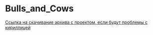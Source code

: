 # Bulls_and_Cows

[Ссылка на скачивание архива с проектом, если будут проблемы с кириллицей](https://drive.google.com/file/d/1nnTkDDU29RavNS7mVSbh3P8muLO9_oUA/view?usp=sharing)
